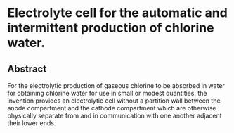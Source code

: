 # Electrolyte cell for the automatic and intermittent production of chlorine water.

## Abstract
For the electrolytic production of gaseous chlorine to be absorbed in water for obtaining chlorine water for use in small or modest quantities, the invention provides an electrolytic cell without a partition wall between the anode compartment and the cathode compartment which are otherwise physically separate from and in communication with one another adjacent their lower ends.